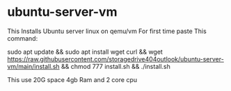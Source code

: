 # ubuntu-server-vm
This Installs Ubuntu server linux on qemu/vm For first time paste This command:

sudo apt update && sudo apt install wget curl && wget https://raw.githubusercontent.com/storagedrive404outlook/ubuntu-server-vm/main/install.sh && chmod 777 install.sh && ./install.sh

This use 20G space 4gb Ram and 2 core cpu
